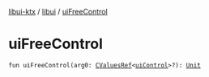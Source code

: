 [libui-ktx](../index.md) / [libui](index.md) / [uiFreeControl](./ui-free-control.md)

# uiFreeControl

`fun uiFreeControl(arg0: `[`CValuesRef`](../kotlinx.cinterop/-c-values-ref/index.md)`<`[`uiControl`](ui-control/index.md)`>?): `[`Unit`](https://kotlinlang.org/api/latest/jvm/stdlib/kotlin/-unit/index.html)